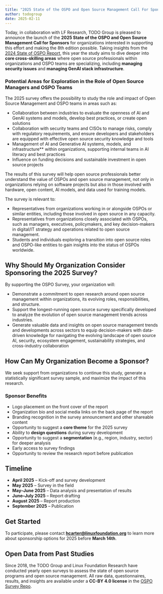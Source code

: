 ```yaml
---
title: "2025 State of the OSPO and Open Source Management Call For Sponsors"
author: todogroup
date: 2025-02-11
---
```


Today, in collaboration with LF Research, TODO Group is pleased to announce the launch of the **2025 State of the OSPO and Open Source Management Call for Sponsors** for organizations interested in supporting this effort and making the 8th edition possible. Taking insights from the [2024 State of OSPO Report](https://todogroup.org/blog/state-of-ospo-2024/), this year the study aims to dive deeper into **core cross-skilling areas** where open source professionals within organizations and OSPO teams are specializing, including **managing security issues** and **managing GenAI stack infrastructure**.

### Potential Areas for Exploration in the Role of Open Source Managers and OSPO Teams 

The 2025 survey offers the possibility to study the role and impact of Open Source Management and OSPO teams in areas such as: 

- Collaboration between industries to evaluate the openness of AI and GenAI systems and models, develop best practices, or create open solutions  
- Collaboration with security teams and CISOs to manage risks, comply with regulatory requirements, and ensure developers and stakeholders are equipped with effective open source security knowledge and tools  
- Management of AI and Generative AI systems, models, and infrastructure** within organizations, supporting internal teams in AI literacy and best practices
- Influence on funding decisions and sustainable investment in open source projects  

The results of this survey will help open source professionals better understand the value of OSPOs and open source management, not only in organizations relying on software projects but also in those involved with hardware, open content, AI models, and data used for training models.  

The survey is relevant to:

- Representatives from organizations working in or alongside OSPOs or similar entities, including those involved in open source in any capacity.  
- Representatives from organizations closely associated with OSPOs, such as managers, executives, policymakers, and key decision-makers in digital/IT strategy and operations related to open source management.  
- Students and individuals exploring a transition into open source roles and OSPO-like entities to gain insights into the status of OSPOs worldwide.  

## Why Should My Organization Consider Sponsoring the 2025 Survey?

By supporting the OSPO Survey, your organization will:  

- Demonstrate a commitment to open research around open source management within organizations, its evolving roles, responsibilities, and structure.  
- Support the longest-running open source survey specifically developed to analyze the evolution of open source management trends across industries.  
- Generate valuable data and insights on open source management trends and developments across sectors to equip decision-makers with data-driven knowledge for navigating the evolving landscape of open source AI, security, ecosystem engagement, sustainability strategies, and cross-industry collaboration

## How Can My Organization Become a Sponsor?

We seek support from organizations to continue this study, generate a statistically significant survey sample, and maximize the impact of this research.  

### Sponsor Benefits
* Logo placement on the front cover of the report  
* Organization bio and social media links on the back page of the report  
* Branding recognition in the survey announcement and other shareable content  
* Opportunity to suggest a **core theme** for the 2025 survey  
* Ability to **design questions** during survey development  
* Opportunity to suggest a **segmentation** (e.g., region, industry, sector) for deeper analysis  
* Early access to survey findings  
* Opportunity to review the research report before publication  

## Timeline
* **April 2025** – Kick-off and survey development  
* **May 2025** – Survey in the field  
* **May–June 2025** – Data analysis and presentation of results  
* **June–July 2025** – Report drafting  
* **August 2025** – Report production  
* **September 2025** – Publication  

## Get Started
To participate, please contact **hcarter@linuxfoundation.org** to learn more about sponsorship options for 2025 before **March 14th**.

## Open Data from Past Studies

Since 2018, the TODO Group and Linux Foundation Research have conducted yearly open surveys to assess the state of open source programs and open source management. All raw data, questionnaires, results, and insights are available under a **CC-BY 4.0 license** in the [OSPO Survey Repo](https://github.com/todogroup/osposurvey).


